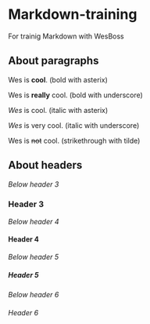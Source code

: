 # Markdown-training
For trainig Markdown with WesBoss

## About paragraphs

Wes is **cool**. (bold with asterix)

Wes is __really__ cool. (bold with underscore)

*Wes* is cool. (italic with asterix)

_Wes_ is very cool. (italic with underscore)

Wes is ~~not~~ cool. (strikethrough with tilde)

## About headers

*Below header 3*

### Header 3

*Below header 4*

#### Header 4

*Below header 5*

##### Header 5

*Below header 6*

###### Header 6
